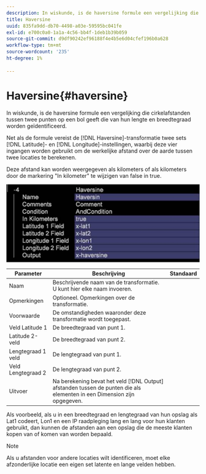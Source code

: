 ```yaml
---
description: In wiskunde, is de haversine formule een vergelijking die cirkelafstanden tussen twee punten op een bol geeft die van hun lengte en breedtegraad worden geïdentificeerd.
title: Haversine
uuid: 835fa9dd-db70-4498-a03e-59595bc041fe
exl-id: e700c0a0-1a1a-4c56-bb4f-1deb1b39b059
source-git-commit: d9df90242ef96188f4e4b5e6d04cfef196b0a628
workflow-type: tm+mt
source-wordcount: '235'
ht-degree: 1%

---
```


# Haversine{#haversine}

In wiskunde, is de haversine formule een vergelijking die cirkelafstanden tussen twee punten op een bol geeft die van hun lengte en breedtegraad worden geïdentificeerd.

Net als de formule vereist de [!DNL Haversine]-transformatie twee sets [!DNL Latitude]- en [!DNL Longitude]-instellingen, waarbij deze vier ingangen worden gebruikt om de werkelijke afstand over de aarde tussen twee locaties te berekenen.

Deze afstand kan worden weergegeven als kilometers of als kilometers door de markering &quot;In kilometer&quot; te wijzigen van false in true.

![](assets/cfg_TransformationType_Haversine.png)

| Parameter | Beschrijving | Standaard |
|---|---|---|
| Naam | Beschrijvende naam van de transformatie. U kunt hier elke naam invoeren. |  |
| Opmerkingen | Optioneel. Opmerkingen over de transformatie. |  |
| Voorwaarde | De omstandigheden waaronder deze transformatie wordt toegepast. |  |
| Veld Latitude 1 | De breedtegraad van punt 1. |  |
| Latitude 2-veld | De breedtegraad van punt 2. |  |
| Lengtegraad 1 veld | De lengtegraad van punt 1. |  |
| Veld Lengtegraad 2 | De lengtegraad van punt 2. |  |
| Uitvoer | Na berekening bevat het veld [!DNL Output] afstanden tussen de punten die als elementen in een Dimension zijn opgegeven. |  |

Als voorbeeld, als u in een breedtegraad en lengtegraad van hun opslag als Lat1 codeert, Lon1 en een IP raadpleging lang en lang voor hun klanten gebruikt, dan kunnen de afstanden aan een opslag die de meeste klanten kopen van of komen van worden bepaald.

>[!NOTE]
>
>Als u afstanden voor andere locaties wilt identificeren, moet elke afzonderlijke locatie een eigen set latente en lange velden hebben.
